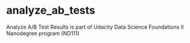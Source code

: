 # analyze_ab_tests
Analyze A/B  Test Results is part of Udacity Data Science Foundations II Nanodegree program (ND111)
